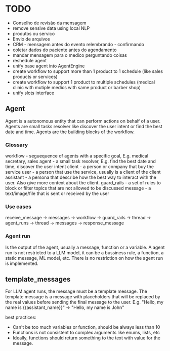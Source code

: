 # TODO
- Conselho de revisão da mensagem
- remove sensive data using local NLP
- produtos ou servico
- Envio de arquivos
- CRM - mensagem antes do evento relembrando - confirmando
- coletar dados do paciente antes do agendamento
- mandar mensagem para o medico perguntando coisas
- reshedule agent
- unify base agent into AgentEngine
- create workflow to support more than 1 product to 1 schedule (like sales products or services)
- create workflow to support 1 product to multiple schedules (medical clinic with mutiple medics with same product or barber shop)
- unify slots interface

## Agent
Agent is a autonomous entity that can perform actions on behalf of a user. Agents are small tasks resolver like discover the user intent or find the best date and time. Agents are the building blocks of the workflow.

### Glossary
workflow - seguequence of agents with a specific goal, E.g. medical secretary, sales
agent - a small task resolver, E.g. find the best date and time, discover the user intent
client - a person or company that buy the service
user - a person that use the service, usually is a client of the client
assistant - a persona that describe how the best way to interact with the user. Also give more context about the client.
guard_rails - a set of rules to block or filter topics that are not allowed to be discussed
message - a text/image/file that is sent or received by the user

### Use cases
receive_message -> messages -> workflow -> guard_rails -> thread -> agent_runs -> thread -> messages -> response_message

### Agent run
Is the output of the agent, usually a message, function or a variable. A agent run is not restricted to a LLM model, it can be a bussiness rule, a function, a static message, ML model, etc. There is no restriction on how the agent run is implemented.

## template_messages
For LLM agent runs, the message must be a template message. The template message is a message with placeholders that will be replaced by the real values before sending the final message to the user.
E.g. "Hello, my name is {{assistant_name}}" -> "Hello, my name is John"

best practices:
- Can't be too much variables or function, should be always less than 10
- Functions is not consistent to complex arguments like enums, lists, etc
- Ideally, functions should return something to the text with value for the message.
